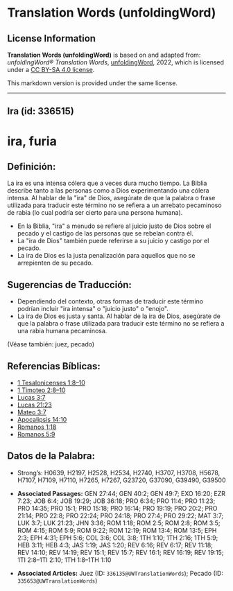 # Translation Words (unfoldingWord)

## License Information

**Translation Words (unfoldingWord)** is based on and adapted from: _unfoldingWord® Translation Words_, [unfoldingWord](https://unfoldingword.org/utw), 2022, which is licensed under a [CC BY-SA 4.0 license](https://creativecommons.org/licenses/by-sa/4.0/legalcode.en).

This markdown version is provided under the same license.



--------------------------------

## Ira (id: 336515)

ira, furia
==========

Definición:
-----------

La ira es una intensa cólera que a veces dura mucho tiempo. La Biblia describe tanto a las personas como a Dios experimentando una cólera intensa. Al hablar de la "ira" de Dios, asegúrate de que la palabra o frase utilizada para traducir este término no se refiera a un arrebato pecaminoso de rabia (lo cual podría ser cierto para una persona humana).

* En la Biblia, "ira" a menudo se refiere al juicio justo de Dios sobre el pecado y el castigo de las personas que se rebelan contra él.
* La "ira de Dios" también puede referirse a su juicio y castigo por el pecado.
* La ira de Dios es la justa penalización para aquellos que no se arrepienten de su pecado.

Sugerencias de Traducción:
--------------------------

* Dependiendo del contexto, otras formas de traducir este término podrían incluir "ira intensa" o "juicio justo" o "enojo".
* La ira de Dios es justa y santa. Al hablar de la ira de Dios, asegúrate de que la palabra o frase utilizada para traducir este término no se refiera a una rabia humana pecaminosa.

(Véase también: juez, pecado)

Referencias Bíblicas:
---------------------

* [1 Tesalonicenses 1:8–10](https://ref.ly/1Thess1:8-1Thess1:10)
* [1 Timoteo 2:8–10](https://ref.ly/1Tim2:8-1Tim2:10)
* [Lucas 3:7](https://ref.ly/Luke3:7)
* [Lucas 21:23](https://ref.ly/Luke21:23)
* [Mateo 3:7](https://ref.ly/Matt3:7)
* [Apocalipsis 14:10](https://ref.ly/Rev14:10)
* [Romanos 1:18](https://ref.ly/Rom1:18)
* [Romanos 5:9](https://ref.ly/Rom5:9)

Datos de la Palabra:
--------------------

* Strong’s: H0639, H2197, H2528, H2534, H2740, H3707, H3708, H5678, H7107, H7109, H7110, H7265, H7267, G23720, G37090, G39490, G39500

* **Associated Passages:** GEN 27:44; GEN 40:2; GEN 49:7; EXO 16:20; EZR 7:23; JOB 6:4; JOB 19:29; JOB 36:18; PRO 6:34; PRO 11:4; PRO 11:23; PRO 14:35; PRO 15:1; PRO 15:18; PRO 16:14; PRO 19:19; PRO 20:2; PRO 21:14; PRO 22:8; PRO 22:24; PRO 24:18; PRO 27:4; PRO 29:22; MAT 3:7; LUK 3:7; LUK 21:23; JHN 3:36; ROM 1:18; ROM 2:5; ROM 2:8; ROM 3:5; ROM 4:15; ROM 5:9; ROM 9:22; ROM 12:19; ROM 13:4; ROM 13:5; EPH 2:3; EPH 4:31; EPH 5:6; COL 3:6; COL 3:8; 1TH 1:10; 1TH 2:16; 1TH 5:9; HEB 3:11; HEB 4:3; JAS 1:19; JAS 1:20; REV 6:16; REV 6:17; REV 11:18; REV 14:10; REV 14:19; REV 15:1; REV 15:7; REV 16:1; REV 16:19; REV 19:15; 1TI 2:8–1TI 2:10; 1TH 1:8–1TH 1:10
* **Associated Articles:** Juez (ID: `336135@UWTranslationWords`); Pecado (ID: `335653@UWTranslationWords`)

